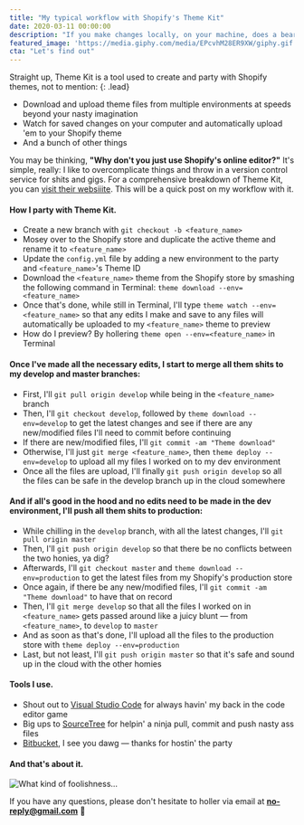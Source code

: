 ```yaml
---
title: "My typical workflow with Shopify's Theme Kit"
date: 2020-03-11 00:00:00
description: "If you make changes locally, on your machine, does a bear really shit in the woods?"
featured_image: 'https://media.giphy.com/media/EPcvhM28ER9XW/giphy.gif'
cta: "Let's find out"
---
```


Straight up, Theme Kit is a tool used to create and party with Shopify themes, not to mention:
{: .lead}

- Download and upload theme files from multiple environments at speeds beyond your nasty imagination
- Watch for saved changes on your computer and automatically upload 'em to your Shopify theme
- And a bunch of other things

You may be thinking, **"Why don't you just use Shopify's online editor?"** It's simple, really: I like to overcomplicate things and throw in a version control service for shits and gigs. For a comprehensive breakdown of Theme Kit, you can [visit their websiiite][url-theme-kit]. This will be a quick post on my workflow with it.

#### How I party with Theme Kit.

- Create a new branch with `git checkout -b <feature_name>`
- Mosey over to the Shopify store and duplicate the active theme and rename it to `<feature_name>`
- Update the `config.yml` file by adding a new environment to the party and `<feature_name>`'s Theme ID
- Download the `<feature_name>` theme from the Shopify store by smashing the following command in Terminal: `theme download --env=<feature_name>`
- Once that's done, while still in Terminal, I'll type `theme watch --env=<feature_name>` so that any edits I make and save to any files will automatically be uploaded to my `<feature_name>` theme to preview
- How do I preview? By hollering `theme open --env=<feature_name>` in Terminal

#### Once I've made all the necessary edits, I start to merge all them shits to my develop and master branches:

- First, I'll `git pull origin develop` while being in the `<feature_name>` branch
- Then, I'll `git checkout develop`, followed by `theme download --env=develop` to get the latest changes and see if there are any new/modified files I'll need to commit before continuing
- If there are new/modified files, I'll `git commit -am "Theme download"`
- Otherwise, I'll just `git merge <feature_name>`, then `theme deploy --env=develop` to upload all my files I worked on to my dev environment
- Once all the files are upload, I'll finally `git push origin develop` so all the files can be safe in the develop branch up in the cloud somewhere

#### And if all's good in the hood and no edits need to be made in the dev environment, I'll push all them shits to production:

- While chilling in the `develop` branch, with all the latest changes, I'll `git pull origin master`
- Then, I'll `git push origin develop` so that there be no conflicts between the two honies, ya dig?
- Afterwards, I'll `git checkout master` and `theme download --env=production` to get the latest files from my Shopify's production store
- Once again, if there be any new/modified files, I'll `git commit -am "Theme download"` to have that on record
- Then, I'll `git merge develop` so that all the files I worked on in `<feature_name>` gets passed around like a juicy blunt — from `<feature_name>`, to `develop` to `master`
- And as soon as that's done, I'll upload all the files to the production store with `theme deploy --env=production`
- Last, but not least, I'll `git push origin master` so that it's safe and sound up in the cloud with the other homies

#### Tools I use.

- Shout out to [Visual Studio Code][url-vsc] for always havin' my back in the code editor game
- Big ups to [SourceTree][url-sourcetree] for helpin' a ninja pull, commit and push nasty ass files
- [Bitbucket][url-bitbucket], I see you dawg — thanks for hostin' the party

#### And that's about it.

![What kind of foolishness...](https://media.giphy.com/media/26tPoyDhjiJ2g7rEs/giphy.gif)

If you have any questions, please don't hesitate to holler via email at **no-reply@gmail.com** 🤙

[url-theme-kit]: https://shopify.github.io/themekit/
[url-sourcetree]: https://www.sourcetreeapp.com/
[url-vsc]: https://code.visualstudio.com/
[url-bitbucket]: https://bitbucket.org/product/